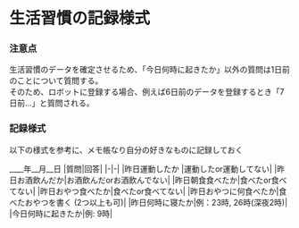 # 生活習慣の記録様式

### 注意点
生活習慣のデータを確定させるため、「今日何時に起きたか」以外の質問は1日前のことについて質問する。  
そのため、ロボットに登録する場合、例えば6日前のデータを登録するとき「7日前...」と質問される。
### 記録様式
以下の様式を参考に、メモ帳なり自分の好きなものに記録しておく  


____年__月__日
|質問|回答|
|-|-|
|昨日運動したか |運動したor運動してない|
|昨日お酒飲んだか|お酒飲んだorお酒飲んでない|
|昨日朝食食べたか|食べたor食べてない|
|昨日おやつ食べたか|食べたor食べてない|
|昨日おやつに何食べたか|食べたおやつを書く (2つ以上も可)|
|昨日何時に寝たか|例：23時, 26時(深夜2時)|
|今日何時に起きたか|例: 9時|